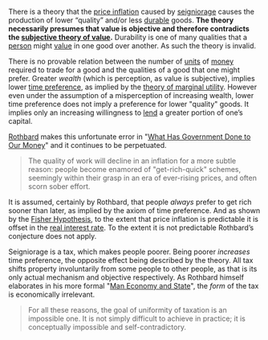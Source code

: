 There is a theory that the [price inflation](https://en.m.wikipedia.org/wiki/Inflation) caused by [seigniorage](https://en.m.wikipedia.org/wiki/Seigniorage) causes the production of lower “quality” and/or less [durable](Depreciation-Principle) goods. **The theory necessarily presumes that value is objective and therefore contradicts the [subjective theory of value](https://en.m.wikipedia.org/wiki/Subjective_theory_of_value).** Durability is one of many qualities that a [person](Glossary#person) might [value](Glossary#value) in one good over another. As such the theory is invalid.

There is no provable relation between the number of [units](Glossary#unit) of [money](Money-Taxonomy) required to trade for a good and the qualities of a good that one might prefer. Greater *wealth* (which is perception, as value is subjective), implies lower [time preference](Time-Preference-Fallacy), as implied by the [theory of marginal utility](https://en.m.wikipedia.org/wiki/Marginal_utility). However even under the assumption of a misperception of increasing wealth, lower time preference does not imply a preference for lower "quality" goods. It implies only an increasing willingness to [lend](Glossary#lend) a greater portion of one’s capital.

[Rothbard](https://en.m.wikipedia.org/wiki/Murray_Rothbard) makes this unfortunate error in "[What Has Government Done to Our Money](https://mises.org/library/what-has-government-done-our-money/html/p/81)" and it continues to be perpetuated.

> The quality of work will decline in an inflation for a more subtle reason: people become enamored of "get-rich-quick" schemes, seemingly within their grasp in an era of ever-rising prices, and often scorn sober effort.

It is assumed, certainly by Rothbard, that people *always* prefer to get rich sooner than later, as implied by the axiom of time preference. And as shown by the [Fisher Hypothesis](https://en.m.wikipedia.org/wiki/Fisher_hypothesis), to the extent that price inflation is predictable it is offset in the [real interest rate](https://en.m.wikipedia.org/wiki/Real_interest_rate). To the extent it is not predictable Rothbard’s conjecture does not apply.

Seigniorage is a tax, which makes people poorer. Being poorer *increases* time preference, the opposite effect being described by the theory. All tax shifts property involuntarily from some people to other people, as that is its only actual mechanism and objective respectively. As Rothbard himself elaborates in his more formal "[Man Economy and State](https://mises.org/library/man-economy-and-state-power-and-market/html/ppp/1393)", the *form* of the tax is economically irrelevant.

> For all these reasons, the goal of uniformity of taxation is an impossible one. It is not simply difficult to achieve in practice; it is conceptually impossible and self-contradictory.